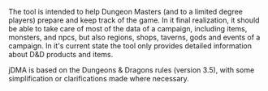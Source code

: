 The tool is intended to help Dungeon Masters (and to a limited degree players) prepare and keep track of the game. In it final realization, it should be able to take care of most of the data of a campaign, including items, monsters, and npcs, but also regions, shops, taverns, gods and events of a campaign. In it's current state the tool only provides detailed information about D&D products and items.

jDMA is based on the Dungeons & Dragons rules (version 3.5), with some simplification or clarifications made where necessary.